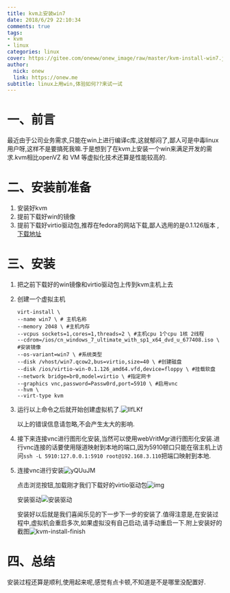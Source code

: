 ```yaml
---
title: kvm上安装win7
date: 2018/6/29 22:10:34
comments: true
tags: 
- kvm
- linux
categories: linux
cover: https://gitee.com/oneww/onew_image/raw/master/kvm-install-win7.jpg
author: 
  nick: onew
  link: https://onew.me
subtitle: linux上用win,体验如何??来试一试
---
```




# 一、前言

最近由于公司业务需求,只能在win上进行编译c库,这就郁闷了,鄙人可是中毒linux用户呀,这样不是要搞死我嘛.于是想到了在kvm上安装一个win来满足开发的需求.kvm相比openVZ 和 VM 等虚拟化技术还算是性能较高的.



# 二、安装前准备

1. 安装好kvm
2. 提前下载好win的镜像
3. 提前下载好virtio驱动包,推荐在fedora的网站下载,鄙人选用的是0.1.126版本 ,[下载地址](https://fedorapeople.org/groups/virt/virtio-win/direct-downloads/archive-virtio/virtio-win-0.1.126-2/)



# 三、安装

1. 把之前下载好的win镜像和virtio驱动包上传到kvm主机上去

2. 创建一个虚拟主机

   ```shell
   virt-install \
   --name win7 \ # 主机名称
   --memory 2048 \ #主机内存
   --vcpus sockets=1,cores=1,threads=2 \ #主机cpu 1个cpu 1核 2线程
   --cdrom=/ios/cn_windows_7_ultimate_with_sp1_x64_dvd_u_677408.iso \ #安装镜像
   --os-variant=win7 \ #系统类型
   --disk /vhost/win7.qcow2,bus=virtio,size=40 \ #创建磁盘
   --disk /ios/virtio-win-0.1.126_amd64.vfd,device=floppy \ #挂载软盘
   --network bridge=br0,model=virtio \ #指定网卡
   --graphics vnc,password=Passw0rd,port=5910 \ #启用vnc
   --hvm \
   --virt-type kvm
   ```

3. 运行以上命令之后就开始创建虚拟机了.![lIfLKf](https://itinfo.oss-cn-hongkong.aliyuncs.com/img/lIfLKf.jpg)

   以上的错误信息请忽略,不会产生太大的影响.

4. 接下来连接vnc进行图形化安装,当然可以使用webVritMgr进行图形化安装.进行vnc连接的话要使用隧道映射到本地的端口,因为5910顿口只能在宿主机上访问`ssh -L 5910:127.0.0.1:5910 root@192.168.3.110`把端口映射到本地.

5. 连接vnc进行安装![yQUuJM](https://itinfo.oss-cn-hongkong.aliyuncs.com/img/yQUuJM.jpg)

   点击浏览按钮,加载刚才我们下载好的virtio驱动包![img](https://gitee.com/oneww/onew_image/raw/master/kvm-diver-GUI.png)

   安装驱动![安装驱动](https://itinfo.oss-cn-hongkong.aliyuncs.com/img/kvm-install-driver.png)

   安装好以后就是我们喜闻乐见的下一步下一步的安装了.值得注意是,在安装过程中,虚拟机会重启多次,如果虚拟没有自己启动,请手动重启一下.附上安装好的截图![kvm-install-finish](https://itinfo.oss-cn-hongkong.aliyuncs.com/img/kvm-install-finish.png)





# 四、总结

安装过程还算是顺利,使用起来呢,感觉有点卡顿,不知道是不是哪里没配置好.
